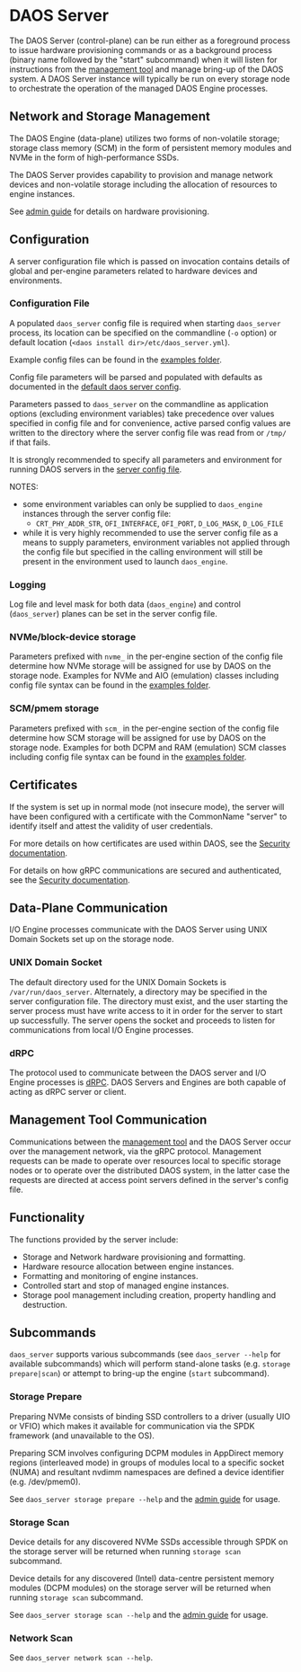# DAOS Server

The DAOS Server (control-plane) can be run either as a foreground
process to issue hardware provisioning commands or as a background
process (binary name followed by the "start" subcommand) when it will
listen for instructions from the
[management tool](/src/control/cmd/dmg/README.md) and manage bring-up
of the DAOS system.  A DAOS Server instance will typically be run on
every storage node to orchestrate the operation of the managed DAOS
Engine processes.

## Network and Storage Management

The DAOS Engine (data-plane) utilizes two forms of non-volatile
storage; storage class memory (SCM) in the form of persistent memory
modules and NVMe in the form of high-performance SSDs.

The DAOS Server provides capability to provision and manage network
devices and non-volatile storage including the allocation of
resources to engine instances.

See
[admin guide](https://daos-stack.github.io/admin/deployment/#hardware-provisioning)
for details on hardware provisioning.

## Configuration

A server configuration file which is passed on invocation contains details of
global and per-engine parameters related to hardware devices and
environments.

### Configuration File

A populated `daos_server` config file is required when starting
`daos_server` process, its location can be specified on the
commandline (`-o` option) or default location
(`<daos install dir>/etc/daos_server.yml`).

Example config files can be found in the
[examples folder](/utils/config/examples).

Config file parameters will be parsed and populated with defaults as
documented in the
[default daos server config](/utils/config/daos_server.yml).

Parameters passed to `daos_server` on the commandline as application
options (excluding environment variables) take precedence over values
specified in config file and for convenience, active parsed config
values are written to the directory where the server config file was
read from or `/tmp/` if that fails.

It is strongly recommended to specify all parameters and environment
for running DAOS servers in the
[server config file](/utils/config/daos_server.yml).

NOTES:
* some environment variables can only be supplied to `daos_engine`
instances through the server config file:
	* `CRT_PHY_ADDR_STR`, `OFI_INTERFACE`, `OFI_PORT`, `D_LOG_MASK`,
`D_LOG_FILE`
* while it is very highly recommended to use the server config file
as a means to supply parameters, environment variables not applied
through the config file but specified in the calling environment will
still be present in the environment used to launch `daos_engine`.

### Logging

Log file and level mask for both data (`daos_engine`) and control
(`daos_server`) planes can be set in the server config file.

### NVMe/block-device storage

Parameters prefixed with `nvme_` in the per-engine section of the
config file determine how NVMe storage will be assigned for use by
DAOS on the storage node.
Examples for NVMe and AIO (emulation) classes including config file
syntax can be found in the
[examples folder](/utils/config/examples).

### SCM/pmem storage

Parameters prefixed with `scm_` in the per-engine section of the
config file determine how SCM storage will be assigned for use by
DAOS on the storage node.
Examples for both DCPM and RAM (emulation) SCM classes including
config file syntax can be found in the
[examples folder](/utils/config/examples).

## Certificates

If the system is set up in normal mode (not insecure mode), the server will have
been configured with a certificate with the CommonName "server" to identify
itself and attest the validity of user credentials.

For more details on how certificates are used within DAOS, see the
[Security documentation](/src/control/security/README.md#certificate-usage-in-daos).

For details on how gRPC communications are secured and authenticated, see the
[Security documentation](/src/control/security/README.md#host-authentication-with-certificates).

## Data-Plane Communication

I/O Engine processes communicate with the DAOS Server using UNIX Domain Sockets
set up on the storage node.

### UNIX Domain Socket

The default directory used for the UNIX Domain Sockets is
`/var/run/daos_server`. Alternately, a directory may be specified in the server
configuration file. The directory must exist, and the user starting the server
process must have write access to it in order for the server to start up
successfully. The server opens the socket and proceeds to listen for
communications from local I/O Engine processes.

### dRPC

The protocol used to communicate between the DAOS server and I/O Engine processes
is [dRPC](/src/control/drpc/README.md). DAOS Servers and Engines are both capable
of acting as dRPC server or client.

## Management Tool Communication

Communications between the [management tool](/src/control/cmd/dmg/README.md)
and the DAOS Server occur over the management network, via the gRPC protocol.
Management requests can be made to operate over resources local to specific
storage nodes or to operate over the distributed DAOS system, in the latter case
the requests are directed at access point servers defined in the server's config
file.

## Functionality

The functions provided by the server include:

- Storage and Network hardware provisioning and formatting.
- Hardware resource allocation between engine instances.
- Formatting and monitoring of engine instances.
- Controlled start and stop of managed engine instances.
- Storage pool management including creation, property handling and destruction.

## Subcommands

`daos_server` supports various subcommands (see `daos_server --help`
for available subcommands) which will perform stand-alone tasks (e.g.
`storage prepare|scan`) or attempt to bring-up the engine (`start`
subcommand).

### Storage Prepare

Preparing NVMe consists of binding SSD controllers to a driver
(usually UIO or VFIO) which makes it available for communication
via the SPDK framework (and unavailable to the OS).

Preparing SCM involves configuring DCPM modules in AppDirect
memory regions (interleaved mode) in groups of modules local to a
specific socket (NUMA) and resultant nvdimm namespaces are defined a
device identifier (e.g. /dev/pmem0).

See `daos_server storage prepare --help` and the
[admin guide](https://daos-stack.github.io/admin/deployment/#hardware-provisioning) for usage.

### Storage Scan

Device details for any discovered NVMe SSDs accessible through SPDK
on the storage server will be returned when running `storage scan`
subcommand.

Device details for any discovered (Intel) data-centre persistent
memory modules (DCPM modules) on the storage server will be returned
when running `storage scan` subcommand.

See `daos_server storage scan --help` and the
[admin guide](https://daos-stack.github.io/admin/deployment/#storage-selection)
for usage.

### Network Scan

See `daos_server network scan --help`.
